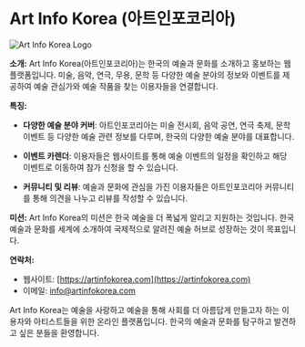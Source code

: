 # Art Info Korea (아트인포코리아)

![Art Info Korea Logo](https://ycuajmirzlqpgzuonzca.supabase.co/storage/v1/object/public/artinfo/advertisements/artinfo2.png)

**소개:**
Art Info Korea(아트인포코리아)는 한국의 예술과 문화를 소개하고 홍보하는 웹 플랫폼입니다. 미술, 음악, 연극, 무용, 문학 등 다양한 예술 분야의 정보와 이벤트를 제공하여 예술 관심가와 예술 작품을 찾는 이용자들을 연결합니다.

**특징:**

- **다양한 예술 분야 커버**: 아트인포코리아는 미술 전시회, 음악 공연, 연극 축제, 문학 이벤트 등 다양한 예술 관련 정보를 다루며, 한국의 다양한 예술 분야를 대표합니다.

- **이벤트 카렌더**: 이용자들은 웹사이트를 통해 예술 이벤트의 일정을 확인하고 해당 이벤트로 이동하여 참가 신청을 할 수 있습니다.

<!-- - **아티스트와 크리에이터 지원**: 아트인포코리아는 한국의 예술가와 크리에이터들을 지원하고, 작품 홍보와 아티스트 프로필을 제공합니다. -->

- **커뮤니티 및 리뷰**: 예술과 문화에 관심을 가진 이용자들은 아트인포코리아 커뮤니티를 통해 의견을 나누고 리뷰를 작성할 수 있습니다.

**미션:**
Art Info Korea의 미션은 한국 예술을 더 폭넓게 알리고 지원하는 것입니다. 한국 예술과 문화를 세계에 소개하여 국제적으로 알려진 예술 허브로 성장하는 것이 목표입니다.

**연락처:**

- 웹사이트: [https://artinfokorea.com](https://artinfokorea.com)
- 이메일: info@artinfokorea.com

Art Info Korea는 예술을 사랑하고 예술을 통해 사회를 더 아름답게 만들고자 하는 이용자와 아티스트들을 위한 온라인 플랫폼입니다. 한국의 예술과 문화를 탐구하고 발견하고 싶은 분들을 환영합니다.
